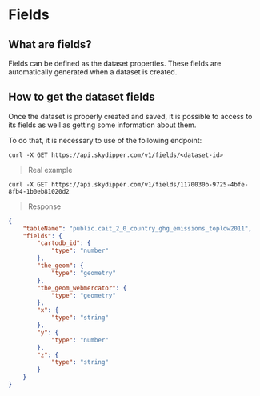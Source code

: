 # Fields

## What are fields?

Fields can be defined as the dataset properties. These fields are automatically generated when a dataset is created.

## How to get the dataset fields

Once the dataset is properly created and saved, it is possible to access to its fields as well as getting some information about them.

To do that, it is necessary to use of the following endpoint:

```shell
curl -X GET https://api.skydipper.com/v1/fields/<dataset-id>
```

> Real example

```shell
curl -X GET https://api.skydipper.com/v1/fields/1170030b-9725-4bfe-8fb4-1b0eb81020d2
```

> Response

```json
{
	"tableName": "public.cait_2_0_country_ghg_emissions_toplow2011",
	"fields": {
		"cartodb_id": {
			"type": "number"
		},
		"the_geom": {
			"type": "geometry"
		},
		"the_geom_webmercator": {
			"type": "geometry"
		},
		"x": {
			"type": "string"
		},
		"y": {
			"type": "number"
		},
		"z": {
			"type": "string"
		}
	}
}
```

